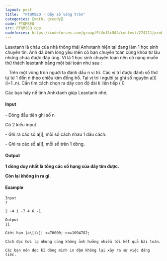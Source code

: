 ```yaml
---
layout: post
title:  "PTQMSEQ - Dãy số vòng tròn"
categories: [math, greedy]
code: PTQMSEQ
src: PTQMSEQ.cpp
codeforces: https://codeforces.com/group/FLVn1Sc504/contest/274711/problem/G
---
```




  



Leaxtanh là cháu của nhà thông thái Anhxtanh hiện tại đang làm 1 học sinh chuyên tin. Anh đã đem lòng yêu mến cô bạn chuyên toán cùng khóa từ lâu nhưng chưa được đáp ứng. Vì là 1 học sinh chuyên toán nên cô nàng muốn thử thách leaxtanh bằng một bài toán như sau : 

   Trên một vòng tròn người ta đánh dấu n vị trí. Các vị trí được đánh số thứ tự từ 1 đến n theo chiều kim đồng hồ. Tại vị trí i người ta ghi số nguyên a\[i\] (i=1..n). Cần tìm cách chọn ra dãy con độ dài k liên tiếp ( 0

Các bạn hãy nể tình Anhxtanh giúp Leaxtanh nhé.

#### Input

\- Dòng đầu tiên ghi số n

Có 2 kiểu input

\- Ghi ra các số a\[i\], mỗi số cách nhau 1 dấu cách.

\- Ghi ra các số a\[i\], mỗi số trên 1 dòng.

#### Output

**1 dòng duy nhất là tổng các số hạng của dãy tìm được.**

**Còn lại không in ra gì.**

#### Example

```
Input
7
```

```
2 -4 1 -7 4 6 -1
```

```
Output
11
```

```
Giới hạn |a\[i\]| <=70000; n<=1094782;  
```

```
Cách đọc hơi lạ nhưng cũng không ảnh hưởng nhiều tới kết quả bài toán.
```

```
Các bạn nên đọc kĩ dòng mình in đậm không lại xảy ra sự việc đáng tiếc.
```

<!--more-->

